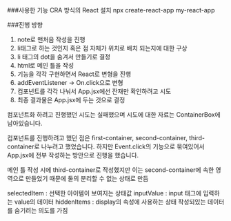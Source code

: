 ###사용한 기능
CRA 방식의 React 설치
npx create-react-app my-react-app

###진행 방향
1. note로 맨처음 작성을 진행
2. li태그로 하는 것인지 혹은 점 자체가 위치로 배치 되는지에 대한 구상
3. li 태그의 dot을 숨겨서 만들기로 결정
4. html로 메인 틀을 작성
5. 기능을 각각 구현하면서 React로 변형을 진행
6. addEventListener -> On.click으로 변형
7. 컴포넌트를 각각 나눠서 App.jsx에선 잔재만 확인하려고 시도
8. 최종 결과물은 App.jsx에 두는 것으로 결정

컴포넌트화 하려고 진행했던 시도는 실패했으며
시도에 대한 자료는 ContainerBox에 남아있습니다.

컴포넌트를 진행하려고 했던 점은 first-container, second-container, third-container로 나누려고 했었습니다.
하지만 Event.click의 기능으로 묶여있어서 App.jsx에 전부 작성하는 방안으로 진행을 했습니다.

메인 틀 작성 시에 third-container로 작성했지만 이는 second-container에 속한 영역으로 만들었기 때문에
둘의 분리할 수 없는 상태로 만듬

selectedItem : 선택한 아이템이 보여지는 상태값
inputValue : input 태그에 입력하는 value의 데이터
hiddenItems : display의 속성에 사용하는 상태 작성되있는 데이터를 숨기려는 의도를 가짐

